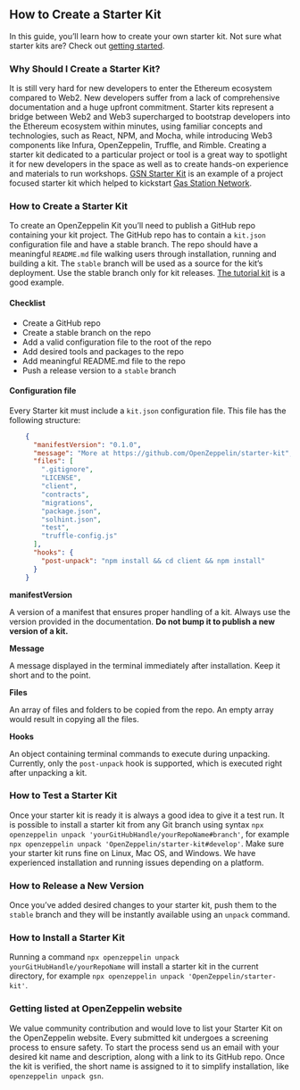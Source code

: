 ## How to Create a Starter Kit

In this guide, you’ll learn how to create your own starter kit. Not sure what starter kits are? Check out [getting started](https://docs.openzeppelin.com/starter-kits/2.3/).

### Why Should I Create a Starter Kit?

It is still very hard for new developers to enter the Ethereum ecosystem compared to Web2. New developers suffer from a lack of comprehensive documentation and a huge upfront commitment. Starter kits represent a bridge between Web2 and Web3 supercharged to bootstrap developers into the Ethereum ecosystem within minutes, using familiar concepts and technologies, such as React, NPM, and Mocha, while introducing Web3 components like Infura, OpenZeppelin, Truffle, and Rimble. Creating a starter kit dedicated to a particular project or tool is a great way to spotlight it for new developers in the space as well as to create hands-on experience and materials to run workshops. [GSN Starter Kit](https://github.com/OpenZeppelin/starter-kit-gsn) is an example of a project focused starter kit which helped to kickstart [Gas Station Network](https://gsn.openzeppelin.com/).

### How to Create a Starter Kit

To create an OpenZeppelin Kit you’ll need to publish a GitHub repo containing your kit project. The GitHub repo has to contain a `kit.json` configuration file and have a stable branch. The repo should have a meaningful `README.md` file walking users through installation, running and building a kit. The `stable` branch will be used as a source for the kit’s deployment. Use the stable branch only for kit releases. [The tutorial kit](https://github.com/OpenZeppelin/starter-kit-tutorial) is a good example.

#### Checklist

- Create a GitHub repo
- Create a stable branch on the repo
- Add a valid configuration file to the root of the repo
- Add desired tools and packages to the repo
- Add meaningful README.md file to the repo
- Push a release version to a `stable` branch

#### Configuration file

Every Starter kit must include a `kit.json` configuration file. This file has the following structure:

```json
    {
      "manifestVersion": "0.1.0",
      "message": "More at https://github.com/OpenZeppelin/starter-kit",
      "files": [
        ".gitignore",
        "LICENSE",
        "client",
        "contracts",
        "migrations",
        "package.json",
        "solhint.json",
        "test",
        "truffle-config.js"
      ],
      "hooks": {
        "post-unpack": "npm install && cd client && npm install"
      }
    }
```

**manifestVersion**

A version of a manifest that ensures proper handling of a kit. Always use the version provided in the documentation. **Do not bump it to publish a new version of a kit.**

**Message**

A message displayed in the terminal immediately after installation. Keep it short and to the point.

**Files**

An array of files and folders to be copied from the repo. An empty array would result in copying all the files.

**Hooks**

An object containing terminal commands to execute during unpacking. Currently, only the `post-unpack` hook is supported, which is executed right after unpacking a kit.

### How to Test a Starter Kit

Once your starter kit is ready it is always a good idea to give it a test run. It is possible to install a starter kit from any Git branch using syntax `npx openzeppelin unpack 'yourGitHubHandle/yourRepoName#branch'`, for example `npx openzeppelin unpack 'OpenZeppelin/starter-kit#develop'`. Make sure your starter kit runs fine on Linux, Mac OS, and Windows. We have experienced installation and running issues depending on a platform.

### How to Release a New Version

Once you’ve added desired changes to your starter kit, push them to the `stable` branch and they will be instantly available using an `unpack` command.

### How to Install a Starter Kit

Running a command `npx openzeppelin unpack yourGitHubHandle/yourRepoName` will install a starter kit in the current directory, for example `npx openzeppelin unpack 'OpenZeppelin/starter-kit'`.

### Getting listed at OpenZeppelin website

We value community contribution and would love to list your Starter Kit on the OpenZeppelin website. Every submitted kit undergoes a screening process to ensure safety. To start the process send us an email with your desired kit name and description, along with a link to its GitHub repo. Once the kit is verified, the short name is assigned to it to simplify installation, like `openzeppelin unpack gsn`.